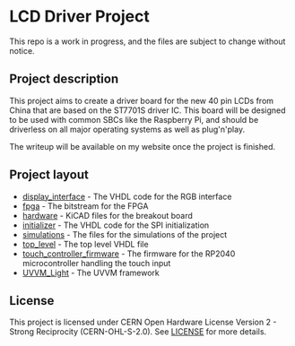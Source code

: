 # LCD Driver Project

This repo is a work in progress, and the files are subject to change without notice.

## Project description
This project aims to create a driver board for the new 40 pin LCDs from China that are based on the ST7701S driver IC. This board will be designed to be used with common SBCs like the Raspberry Pi, and should be driverless on all major operating systems as well as plug'n'play.

The writeup will be available on my website once the project is finished.

## Project layout
- [display_interface](display_interface/) - The VHDL code for the RGB interface
- [fpga](fpga/) - The bitstream for the FPGA
- [hardware](hardware/) - KiCAD files for the breakout board
- [initializer](initializer/) - The VHDL code for the SPI initialization
- [simulations](simulations/) - The files for the simulations of the project
- [top_level](top_level/) - The top level VHDL file
- [touch_controller_firmware](touch_controller_firmware/) - The firmware for the RP2040 microcontroller handling the touch input
- [UVVM_Light](https://github.com/UVVM/UVVM_Light) - The UVVM framework

## License
This project is licensed under CERN Open Hardware License Version 2 - Strong Reciprocity (CERN-OHL-S-2.0). See [LICENSE](LICENSE) for more details.